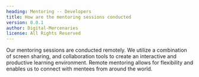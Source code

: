 ```yaml
---
heading: Mentoring -- Developers
title: How are the mentoring sessions conducted
version: 0.0.1
author: Digital-Mercenaries
license: All Rights Reserved
---
```



Our mentoring sessions are conducted remotely.  We utilize a combination of
screen sharing, and collaboration tools to create an interactive and productive
learning environment.  Remote mentoring allows for flexibility and enables us
to connect with mentees from around the world.

